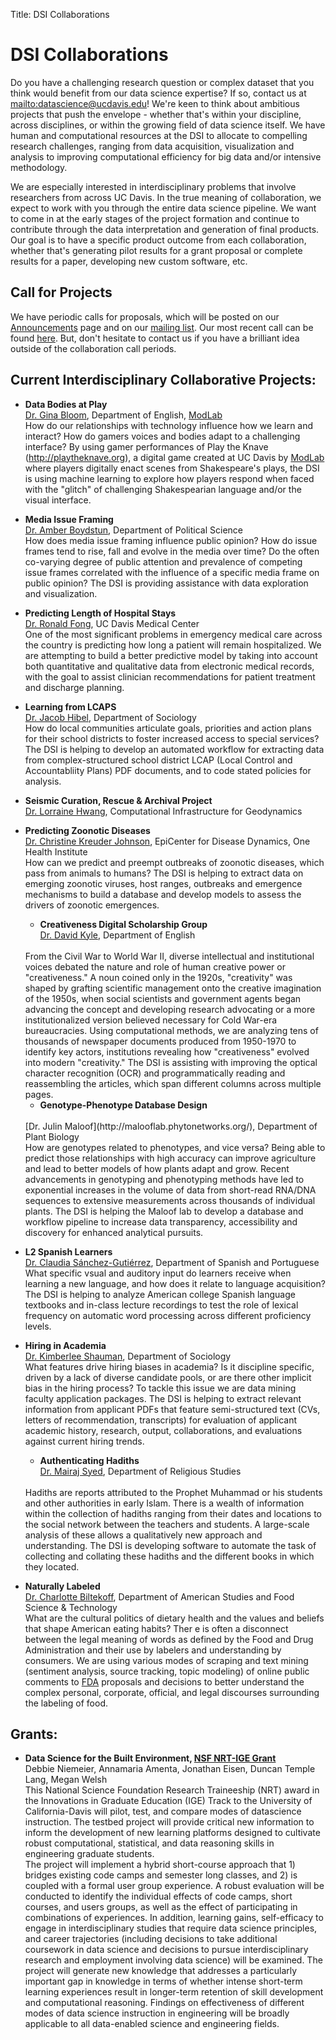 ﻿Title: DSI Collaborations

# DSI Collaborations 

Do you have a challenging research question or complex dataset that you think
would benefit from our data science expertise? If so, contact us at
<mailto:datascience@ucdavis.edu>! We're keen to think about ambitious projects
that push the envelope - whether that's within your discipline, across
disciplines, or within the growing field of data science itself. We have human
and computational resources at the DSI to allocate to compelling research
challenges, ranging from data acquisition, visualization and analysis to
improving computational efficiency for big data and/or intensive methodology.

We are especially interested in interdisciplinary problems that involve
researchers from across UC Davis. In the true meaning of collaboration, we
expect to work with you through the entire data science pipeline. We want to
come in at the early stages of the project formation and continue to contribute
through the data interpretation and generation of final products. Our goal is 
to have a specific product outcome from each collaboration, whether that's 
generating pilot results for a grant proposal or complete results for a 
paper, developing new custom software, etc.

## Call for Projects

We have periodic calls for proposals, which will be posted on our [Announcements](http://dsi.ucdavis.edu/category/recent.html) page
and on our [mailing list](http://dsi.ucdavis.edu/signup.html). Our most recent call can be found [here](http://dsi.ucdavis.edu/category/recent/CallForProjects.html). But, don't hesitate to contact us if you have a brilliant idea outside of the collaboration call periods.


## Current Interdisciplinary Collaborative Projects:

* __Data Bodies at Play__
  <br/>
  [Dr. Gina Bloom](https://modlab.ucdavis.edu/), Department of English, [ModLab](http://modlab.ucdavis.edu/)
  <br/>
  How do our relationships with technology influence how we learn and interact? 
  How do gamers voices and bodies adapt to a challenging interface? By using 
  gamer performances of Play the Knave (http://playtheknave.org), a digital game created at UC Davis by 
  [ModLab](http://modlab.ucdavis.edu/) where players digitally enact scenes from Shakespeare's plays, the DSI is using 
  machine learning to explore how players respond when faced with the "glitch" of challenging 
  Shakespearian language and/or the visual interface.
   
* __Media Issue Framing__
  <br/>
  [Dr. Amber Boydstun](http://psfaculty.ucdavis.edu/boydstun/Home.html), Department of Political Science
  <br/>
  How does media issue framing influence public opinion? How do issue frames tend to rise,
  fall and evolve in the media over time? Do the often co-varying degree of
  public attention and prevalence of competing issue frames correlated with the
  influence of a specific media frame on public opinion? The DSI is providing
  assistance with data exploration and visualization.

* __Predicting Length of Hospital Stays__
  <br/>
  [Dr. Ronald Fong](http://www.ucdmc.ucdavis.edu/publish/facultybio/search/faculty/1084), UC Davis Medical Center 
  <br/>
	One of the most significant problems in emergency medical care across the country is predicting how long a patient will remain hospitalized. We are attempting to build a better predictive model by taking into account both quantitative and qualitative data from electronic medical records, with the goal to assist clinician recommendations for patient treatment and discharge planning. 

* __Learning from LCAPS__
  <br/>
  [Dr. Jacob Hibel](http://jhibel.faculty.ucdavis.edu/), Department of Sociology 
  <br/>
  How do local communities articulate goals, priorities and action plans for their school districts to
  foster increased access to special services? The DSI is helping to develop an
  automated workflow for extracting data from complex-structured school district LCAP
  (Local Control and Accountabliity Plans) PDF documents, and to code stated policies
  for analysis.

* __Seismic Curation, Rescue & Archival Project__
  <br/>
  [Dr. Lorraine Hwang](http://geodynamics.org/), Computational Infrastructure for Geodynamics
  
* __Predicting Zoonotic Diseases__
  <br/>
  [Dr. Christine Kreuder Johnson](http://www.vetmed.ucdavis.edu/faculty/results.cfm?fid=17867), EpiCenter for Disease Dynamics, One Health Institute
   <br/>
	How can we predict and preempt outbreaks of zoonotic diseases, which pass from
  animals to humans? The DSI is helping to extract data on emerging
  zoonotic viruses, host ranges, outbreaks and emergence mechanisms to build a
  database and develop models to assess the drivers of zoonotic emergences.
  
  * __Creativeness Digital Scholarship Group__
    <br/>
	[Dr. David Kyle](http://sociology.ucdavis.edu/people/djkyle), Department of English
   <br/>
	From the Civil War to World War II, diverse intellectual and institutional voices debated the nature and role of 
  human creative power or "creativeness." A noun coined only in the 1920s, "creativity" was shaped by grafting 
  scientific management onto the creative imagination of the 1950s, when social scientists and government agents 
  began advancing the concept and developing research advocating or a more institutionalized version believed 
  necessary for Cold War-era bureaucracies. Using computational methods, we are analyzing tens of thousands of 
  newspaper documents produced from 1950-1970 to identify key actors, institutions revealing how 
  "creativeness" evolved into modern "creativity." The DSI is assisting with improving the optical character recognition
  (OCR) and programmatically reading and reassembling the articles, which span different columns across multiple pages. 
  
  * __Genotype-Phenotype Database Design__
  <br/>
  [Dr. Julin Maloof](http://malooflab.phytonetworks.org/), Department of Plant Biology 
   <br/>
	How are genotypes related to phenotypes, and vice versa? Being able to predict those relationships with
  high accuracy can improve agriculture and lead to better models of how plants
  adapt and grow. Recent advancements in genotyping and phenotyping methods
  have led to exponential increases in the volume of data from short-read
  RNA/DNA sequences to extensive measurements across thousands of individual
  plants. The DSI is helping the Maloof lab to develop a database and workflow
  pipeline to increase data transparency, accessibility and discovery for
  enhanced analytical pursuits.
 
* __L2 Spanish Learners__
  <br/>
  [Dr. Claudia Sánchez-Gutiérrez](https://spanish.ucdavis.edu/people/claudia-sanchez-gutierrez), Department of Spanish and Portuguese
  <br/>
  What specific vsual and auditory input do learners receive when learning a
  new language, and how does it relate to language acquisition? The DSI is
  helping to analyze American college Spanish language textbooks and in-class
  lecture recordings to test the role of lexical frequency on automatic word
  processing across different proficiency levels. 

* __Hiring in Academia__
  <br/>
  [Dr. Kimberlee Shauman](http://sociology.ucdavis.edu/people/kashauma), Department of Sociology
  <br/>
  What features drive hiring biases in academia? Is it discipline specific, driven by a lack of diverse candidate pools, or 
  are there other implicit bias in the hiring process? To tackle this issue we are data mining faculty application packages. 
  The DSI is helping to extract relevant information from applicant PDFs that feature semi-structured text (CVs, letters of recommendation, 
  transcripts) for evaluation of applicant academic history, research, output, collaborations, and evaluations against current hiring trends. 

  * __Authenticating Hadiths__
    <br/>
	[Dr. Mairaj Syed](https://religions.ucdavis.edu/people/profile/1359), Department of Religious Studies 
  <br/>
   Hadiths are reports attributed to the Prophet Muhammad or his students and other
  authorities in early Islam.  There is a wealth of information within the collection of hadiths
  ranging from their dates and locations to the social network between the teachers and students. 
  A large-scale analysis of these allows a qualitatively new approach and understanding.
  The DSI is developing software to automate the task of collecting and collating
  these hadiths and the different books in which they located. 

* __Naturally Labeled__
  <br/>
  [Dr. Charlotte Biltekoff](http://www.charlottebiltekoff.com/), Department of American Studies and Food Science & Technology
  <br/>
	What are the cultural politics of dietary health and the values and beliefs that shape American eating habits? Ther e is often a disconnect between the legal meaning of words as defined by the Food and Drug Administration and their use by labelers and understanding by consumers. We are using various modes of scraping and text mining (sentiment analysis, source tracking, topic modeling) of online public comments to [FDA](https://www.fda.gov/Food/GuidanceRegulation/GuidanceDocumentsRegulatoryInformation/LabelingNutrition/ucm456090.htm) proposals and decisions to better understand the complex personal, corporate, official, and legal discourses surrounding the labeling of food.


  <!-- For later -->
    <!-- The grant proposal with Deb Niemeier is too early at this point. -->

  <!-- Separate from collaborative projects -->
  <!-- The hydrus project is in the software.md file, not here -->

  
## Grants:

* __Data Science for the Built Environment, [NSF NRT-IGE Grant](https://www.nsf.gov/awardsearch/showAward?AWD_ID=1545193)__
  <br/>
   Debbie Niemeier, Annamaria Amenta, Jonathan Eisen, Duncan Temple Lang, Megan Welsh 
  <br/>
  This National Science Foundation Research Traineeship (NRT) award in the Innovations in Graduate
  Education (IGE) Track to the University of California-Davis will pilot, test, and compare modes of
  datascience instruction. The testbed project will provide critical new information to inform the
  development of new learning platforms designed to cultivate robust computational, statistical, and
  data reasoning skills in engineering graduate students.
  <br/>
    The project will implement a hybrid short-course approach that 1) bridges existing code camps and
  semester long classes, and 2) is coupled with a formal user group experience. A robust evaluation
  will be conducted to identify the individual effects of code camps, short courses, and users groups,
  as well as the effect of participating in combinations of experiences. In addition, learning gains,
  self-efficacy to engage in interdisciplinary studies that require data science principles, and
  career trajectories (including decisions to take additional coursework in data science and decisions
  to pursue interdisciplinary research and employment involving data science) will be examined. The
  project will generate new knowledge that addresses a particularly important gap in knowledge in
  terms of whether intense short-term learning experiences result in longer-term retention of skill
  development and computational reasoning. Findings on effectiveness of different modes of data
  science instruction in engineering will be broadly applicable to all data-enabled science and
  engineering fields.
